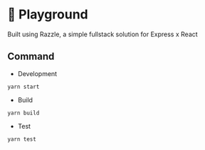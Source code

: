 # 🎠 Playground

Built using Razzle, a simple fullstack solution for Express x React

## Command

- Development

```
yarn start
```

- Build

```
yarn build
```

- Test

```
yarn test
```